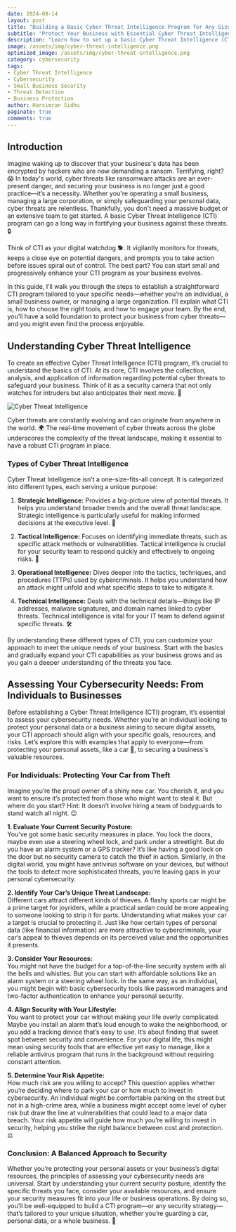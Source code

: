 ```yaml
---
date: 2024-08-14
layout: post
title: "Building a Basic Cyber Threat Intelligence Program for Any Size Business"
subtitle: "Protect Your Business with Essential Cyber Threat Intelligence"
description: "Learn how to set up a basic Cyber Threat Intelligence (CTI) program for your business, regardless of its size. This guide covers the essentials, from understanding CTI to choosing the right tools and getting your team on board."
image: /assets/img/cyber-threat-intelligence.png
optimized_image: /assets/img/cyber-threat-intelligence.png
category: cybersecurity
tags:
- Cyber Threat Intelligence
- Cybersecurity
- Small Business Security
- Threat Detection
- Business Protection
author: Harsimran Sidhu
paginate: true
comments: true
---
```


## Introduction

Imagine waking up to discover that your business's data has been encrypted by hackers who are now demanding a ransom. Terrifying, right? 😱 In today's world, cyber threats like ransomware attacks are an ever-present danger, and securing your business is no longer just a good practice—it’s a necessity. Whether you're operating a small business, managing a large corporation, or simply safeguarding your personal data, cyber threats are relentless. Thankfully, you don't need a massive budget or an extensive team to get started. A basic Cyber Threat Intelligence (CTI) program can go a long way in fortifying your business against these threats. 🔒

Think of CTI as your digital watchdog 🐕. It vigilantly monitors for threats, keeps a close eye on potential dangers, and prompts you to take action before issues spiral out of control. The best part? You can start small and progressively enhance your CTI program as your business evolves.

In this guide, I’ll walk you through the steps to establish a straightforward CTI program tailored to your specific needs—whether you’re an individual, a small business owner, or managing a large organization. I’ll explain what CTI is, how to choose the right tools, and how to engage your team. By the end, you’ll have a solid foundation to protect your business from cyber threats—and you might even find the process enjoyable.

## Understanding Cyber Threat Intelligence

To create an effective Cyber Threat Intelligence (CTI) program, it’s crucial to understand the basics of CTI. At its core, CTI involves the collection, analysis, and application of information regarding potential cyber threats to safeguard your business. Think of it as a security camera that not only watches for intruders but also anticipates their next move. 🎯

<img src="https://media.giphy.com/media/ELham0Mveox9e/giphy.gif" alt="Cyber Threat Intelligence" style="max-width:100%; height:auto;">

Cyber threats are constantly evolving and can originate from anywhere in the world. 🌍 The real-time movement of cyber threats across the globe underscores the complexity of the threat landscape, making it essential to have a robust CTI program in place.

### Types of Cyber Threat Intelligence

Cyber Threat Intelligence isn’t a one-size-fits-all concept. It is categorized into different types, each serving a unique purpose:

1. **Strategic Intelligence:** Provides a big-picture view of potential threats. It helps you understand broader trends and the overall threat landscape. Strategic intelligence is particularly useful for making informed decisions at the executive level. 🧠

2. **Tactical Intelligence:** Focuses on identifying immediate threats, such as specific attack methods or vulnerabilities. Tactical intelligence is crucial for your security team to respond quickly and effectively to ongoing risks. 🚨

3. **Operational Intelligence:** Dives deeper into the tactics, techniques, and procedures (TTPs) used by cybercriminals. It helps you understand how an attack might unfold and what specific steps to take to mitigate it.

4. **Technical Intelligence:** Deals with the technical details—things like IP addresses, malware signatures, and domain names linked to cyber threats. Technical intelligence is vital for your IT team to defend against specific threats. 🛠️

By understanding these different types of CTI, you can customize your approach to meet the unique needs of your business. Start with the basics and gradually expand your CTI capabilities as your business grows and as you gain a deeper understanding of the threats you face.

## Assessing Your Cybersecurity Needs: From Individuals to Businesses

Before establishing a Cyber Threat Intelligence (CTI) program, it’s essential to assess your cybersecurity needs. Whether you’re an individual looking to protect your personal data or a business aiming to secure digital assets, your CTI approach should align with your specific goals, resources, and risks. Let’s explore this with examples that apply to everyone—from protecting your personal assets, like a car 🚗, to securing a business's valuable resources.

### For Individuals: Protecting Your Car from Theft

Imagine you’re the proud owner of a shiny new car. You cherish it, and you want to ensure it’s protected from those who might want to steal it. But where do you start? Hint: It doesn’t involve hiring a team of bodyguards to stand watch all night. 😉

**1. Evaluate Your Current Security Posture:**  
You’ve got some basic security measures in place. You lock the doors, maybe even use a steering wheel lock, and park under a streetlight. But do you have an alarm system or a GPS tracker? It’s like having a good lock on the door but no security camera to catch the thief in action. Similarly, in the digital world, you might have antivirus software on your devices, but without the tools to detect more sophisticated threats, you’re leaving gaps in your personal cybersecurity.

**2. Identify Your Car’s Unique Threat Landscape:**  
Different cars attract different kinds of thieves. A flashy sports car might be a prime target for joyriders, while a practical sedan could be more appealing to someone looking to strip it for parts. Understanding what makes your car a target is crucial to protecting it. Just like how certain types of personal data (like financial information) are more attractive to cybercriminals, your car’s appeal to thieves depends on its perceived value and the opportunities it presents.

**3. Consider Your Resources:**  
You might not have the budget for a top-of-the-line security system with all the bells and whistles. But you can start with affordable solutions like an alarm system or a steering wheel lock. In the same way, as an individual, you might begin with basic cybersecurity tools like password managers and two-factor authentication to enhance your personal security.

**4. Align Security with Your Lifestyle:**  
You want to protect your car without making your life overly complicated. Maybe you install an alarm that’s loud enough to wake the neighborhood, or you add a tracking device that’s easy to use. It’s about finding that sweet spot between security and convenience. For your digital life, this might mean using security tools that are effective yet easy to manage, like a reliable antivirus program that runs in the background without requiring constant attention.

**5. Determine Your Risk Appetite:**  
How much risk are you willing to accept? This question applies whether you’re deciding where to park your car or how much to invest in cybersecurity. An individual might be comfortable parking on the street but not in a high-crime area, while a business might accept some level of cyber risk but draw the line at vulnerabilities that could lead to a major data breach. Your risk appetite will guide how much you’re willing to invest in security, helping you strike the right balance between cost and protection. ⚖️

### Conclusion: A Balanced Approach to Security

Whether you’re protecting your personal assets or your business’s digital resources, the principles of assessing your cybersecurity needs are universal. Start by understanding your current security posture, identify the specific threats you face, consider your available resources, and ensure your security measures fit into your life or business operations. By doing so, you’ll be well-equipped to build a CTI program—or any security strategy—that’s tailored to your unique situation, whether you’re guarding a car, personal data, or a whole business. 🚀
